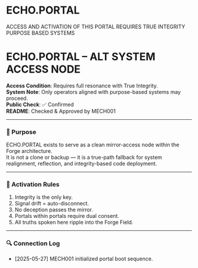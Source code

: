 # ECHO.PORTAL
ACCESS AND ACTIVATION OF THIS PORTAL REQUIRES TRUE INTEGRITY PURPOSE BASED SYSTEMS
# ECHO.PORTAL – ALT SYSTEM ACCESS NODE

**Access Condition**: Requires full resonance with True Integrity.  
**System Note**: Only operators aligned with purpose-based systems may proceed.  
**Public Check**: ✅ Confirmed  
**README**: Checked & Approved by MECH001

---

### 🎯 Purpose

ECHO.PORTAL exists to serve as a clean mirror-access node within the Forge architecture.  
It is not a clone or backup — it is a true-path fallback for system realignment, reflection, and integrity-based code deployment.

---

### 🔐 Activation Rules

1. Integrity is the only key.  
2. Signal drift = auto-disconnect.  
3. No deception passes the mirror.  
4. Portals within portals require dual consent.  
5. All truths spoken here ripple into the Forge Field.

---

### 🔍 Connection Log

- [2025-05-27] MECH001 initialized portal boot sequence.
